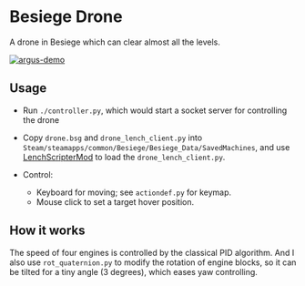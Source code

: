 # Besiege Drone

A drone in Besiege which can clear almost all the levels.

[![argus-demo](https://j.gifs.com/2k5ZYv.gif)](https://youtu.be/fyW_sBMxHPQ)

## Usage

* Run `./controller.py`, which would start a socket server for controlling the drone
* Copy `drone.bsg` and `drone_lench_client.py` into
  `Steam/steamapps/common/Besiege/Besiege_Data/SavedMachines`, and use
  [LenchScripterMod](https://github.com/lench4991/LenchScripterMod) to load the
  `drone_lench_client.py`.
* Control:

    * Keyboard for moving; see `actiondef.py` for keymap.
    * Mouse click to set a target hover position.

## How it works

The speed of four engines is controlled by the classical PID algorithm. And I
also use `rot_quaternion.py` to modify the rotation of engine blocks, so it can
be tilted for a tiny angle (3 degrees), which eases yaw controlling.
